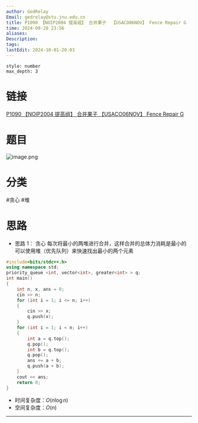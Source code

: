 ```yaml
---
author: GedRelay
Email: gedrelay@stu.jnu.edu.cn
title: P1090 【NOIP2004 提高组】 合并果子  【USACO06NOV】 Fence Repair G
time: 2024-09-28 23:56
aliases: 
Description: 
tags: 
lastEdit: 2024-10-01-20:03
---
```


```toc
style: number
max_depth: 3
```

# 链接
[P1090 【NOIP2004 提高组】 合并果子 【USACO06NOV】 Fence Repair G](https://www.luogu.com.cn/problem/P1090) 

# 题目
![image.png](https://ged-pic-bed.oss-cn-guangzhou.aliyuncs.com/img/202409282357144.png)


# 分类
#贪心 #堆 

# 思路
- 思路 1：
贪心
每次将最小的两堆进行合并，这样合并的总体力消耗是最小的
可以使用堆（优先队列）来快速找出最小的两个元素


```cpp
#include<bits/stdc++.h>
using namespace std;
priority_queue <int, vector<int>, greater<int> > q;
int main()
{
	int n, x, ans = 0;
	cin >> n;
	for (int i = 1; i <= n; i++)
	{
		cin >> x;
		q.push(x);
	}
	for (int i = 1; i < n; i++)
	{
		int a = q.top();
		q.pop();
		int b = q.top();
		q.pop();
		ans += a + b;
		q.push(a + b);
	}
	cout << ans;
	return 0;
}
```


- 时间复杂度：${O\left( n\log n \right)  }$ 
- 空间复杂度：${O\left( n \right)  }$ 


---

